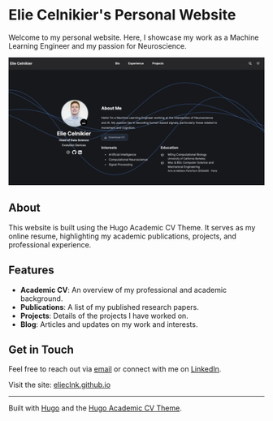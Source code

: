 # Elie Celnikier's Personal Website

Welcome to my personal website. Here, I showcase my work as a Machine Learning Engineer and my passion for Neuroscience.

[![Screenshot](.github/screenshot.png)](https://elieclnk.github.io)

## About

This website is built using the Hugo Academic CV Theme. It serves as my online resume, highlighting my academic publications, projects, and professional experience.

## Features

- **Academic CV**: An overview of my professional and academic background.
- **Publications**: A list of my published research papers.
- **Projects**: Details of the projects I have worked on.
- **Blog**: Articles and updates on my work and interests.

## Get in Touch

Feel free to reach out via [email](mailto:elie.celnikier@gmail.com) or connect with me on [LinkedIn](https://www.linkedin.com/in/eliecelnikier).

Visit the site: [elieclnk.github.io](https://elieclnk.github.io)

---
Built with [Hugo](https://gohugo.io/) and the [Hugo Academic CV Theme](https://github.com/HugoBlox/theme-academic-cv).
